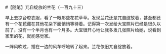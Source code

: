 #【随笔】兀自绽放的兰花（一百九十三）

早上去凉台晾衣服，看了一眼那些花花草草。发现兰花还是兀自绽放着，甚至都还有一个花苞藏在其他花朵下面悄悄等待着。记得第一次发给大宝照片已经是很久以前了，没有一个半月也有一个月多。大宝很开心地让我多发几张照片给她，说看到家里的花，就能感觉家。

一阵风吹过，插在一边的风车呼地转了起来。兰花依旧兀自绽放着。